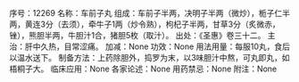 序号：12269
名称：车前子丸
组成：车前子半两，决明子半两（微炒），栀子仁半两，黄连3分（去须），牵牛子1两（炒令熟），枸杞子半两，甘草3分（炙微赤，锉），熊胆半两，牛胆汁1合，猪胆5枚（取汁）。
出处：《圣惠》卷三十二。
主治：肝中久热，目常涩痛。
加减：None
功效：None
用法用量：每服10丸，食后以温水送下。
制备方法：上药除胆外，捣罗为末，以3味胆汁中熬，可丸即丸，如梧桐子大。
临床应用：None
各家论述：None
用药禁忌：None
附注：None
